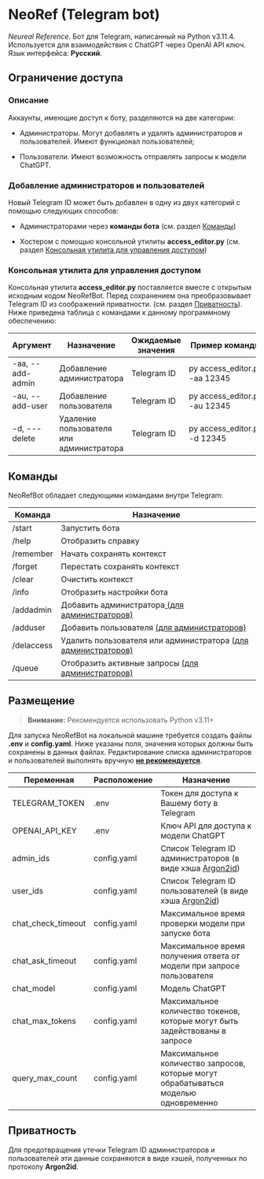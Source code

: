 # NeoRef (Telegram bot)

*Neureal Reference*. Бот для Telegram, написанный на Python v3.11.4. Используется для взаимодействия с ChatGPT через OpenAI API ключ. Язык интерфейса: **Русский**.

## Ограничение доступа

### Описание

Аккаунты, имеющие доступ к боту, разделяются на две категории:

* Администраторы. Могут добавлять и удалять администраторов и пользователей. Имеют функционал пользователей;

* Пользователи. Имеют возможность отправлять запросы к модели ChatGPT.

### Добавление администраторов и пользователей

Новый Telegram ID может быть добавлен в одну из двух категорий с помощью следующих способов:

* Администраторами через **команды бота** (см. раздел <u>Команды</u>)

* Хостером с помощью консольной утилиты **access_editor.py** (см. раздел <u>Консольная утилита для управления доступом</u>)

### Консольная утилита для управления доступом

Консольная утилита **access_editor.py** поставляется вместе с открытым исходным кодом NeoRefBot. Перед сохранением она преобразовывает Telegram ID из соображений приватности. (см. раздел <u>Приватность</u>). Ниже приведена таблица с командами к данному программному обеспечению:

| Аргумент         | Назначение                               | Ожидаемые значения | Пример команды                |
| ---------------- | ---------------------------------------- | ------------------ | ----------------------------- |
| -aa, --add-admin | Добавление администратора                | Telegram ID        | py access_editor.py -aa 12345 |
| -au, --add-user  | Добавление пользователя                  | Telegram ID        | py access_editor.py -au 12345 |
| -d, ---delete    | Удаление пользователя или администратора | Telegram ID        | py access_editor.py -d 12345  |

## Команды

NeoRefBot обладает следующими командами внутри Telegram:

| Команда    | Назначение                                                           |
| ---------- | -------------------------------------------------------------------- |
| /start     | Запустить бота                                                       |
| /help      | Отобразить справку                                                   |
| /remember  | Начать сохранять контекст                                            |
| /forget    | Перестать сохранять контекст                                         |
| /clear     | Очистить контекст                                                    |
| /info      | Отобразить настройки бота                                            |
| /addadmin  | Добавить администратора<u> (для администраторов)</u>                 |
| /adduser   | Добавить пользователя <u>(для администраторов)</u>                   |
| /delaccess | Удалить пользователя или администратора <u>(для администраторов)</u> |
| /queue     | Отобразить активные запросы <u>(для администраторов)</u>             |

## Размещение

> **Внимание:** Рекомендуется использовать Python v3.11+

Для запуска NeoRefBot на локальной машине требуется создать файлы **.env** и **config.yaml**. Ниже указаны поля, значения которых должны быть сохранены в данных файлах. Редактирование списка администраторов и пользователей выполнять вручную **<u>не рекомендуется</u>**.

| Переменная         | Расположение | Назначение                                                                          |
| ------------------ | ------------ | ----------------------------------------------------------------------------------- |
| TELEGRAM_TOKEN     | .env         | Токен для доступа к Вашему боту в Telegram                                          |
| OPENAI_API_KEY     | .env         | Ключ API для доступа к модели ChatGPT                                               |
| admin_ids          | config.yaml  | Список Telegram ID администраторов (в виде хэша <u>Argon2id</u>)                    |
| user_ids           | config.yaml  | Список Telegram ID пользователей (в виде хэша <u>Argon2id</u>)                      |
| chat_check_timeout | config.yaml  | Максимальное время проверки модели при запуске бота                                 |
| chat_ask_timeout   | config.yaml  | Максимальное время получения ответа от модели при запросе пользователя              |
| chat_model         | config.yaml  | Модель ChatGPT                                                                      |
| chat_max_tokens    | config.yaml  | Максимальное количество токенов, которые могут быть задействованы в запросе         |
| query_max_count    | config.yaml  | Максимальное количество запросов, которые могут обрабатываться моделью одновременно |

## Приватность

Для предотвращения утечки Telegram ID администраторов и пользователей эти данные сохраняются в виде хэшей, полученных по протоколу **Argon2id**.

